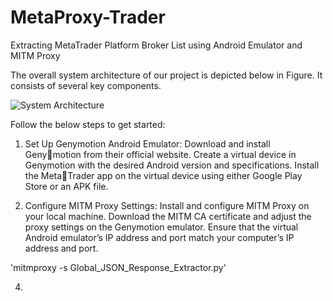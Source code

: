 # MetaProxy-Trader
Extracting MetaTrader Platform Broker List using Android Emulator and MITM Proxy

The overall system architecture of our project is depicted below in Figure. It consists
of several key components.

![System Architecture](https://github.com/3rtha/MetaProxy-Trader/assets/126825143/f88cb935-f5e2-407e-b2b7-82aa8835c853)

Follow the below steps to get started:
1. Set Up Genymotion Android Emulator: Download and install Genymotion from their official website. Create a virtual device in Genymotion
with the desired Android version and specifications. Install the MetaTrader app on the virtual device using either Google Play Store or an
APK file.

2. Configure MITM Proxy Settings: Install and configure MITM
Proxy on your local machine. Download the MITM CA certificate and
adjust the proxy settings on the Genymotion emulator. Ensure that the
virtual Android emulator’s IP address and port match your computer’s
IP address and port.

 'mitmproxy -s Global_JSON_Response_Extractor.py'


4. 
